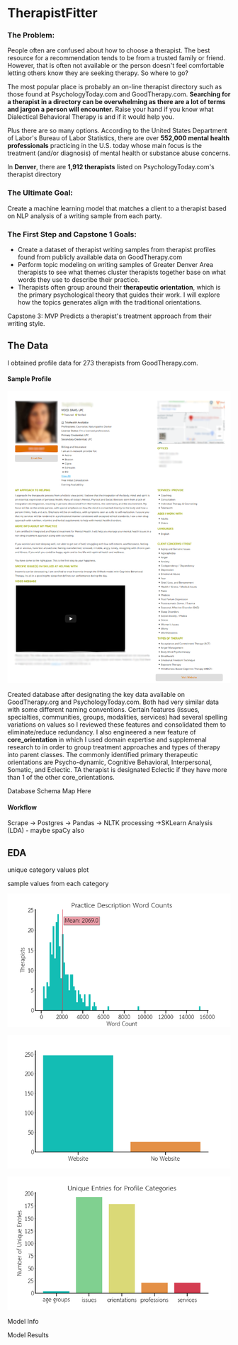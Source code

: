 # TherapistFitter

### The Problem: 

People often are confused about how to choose a therapist. The best resource for a recommendation tends to be from a trusted family or friend. However, that is often not available or the person doesn't feel comfortable letting others know they are seeking therapy. So where to go? 

The most popular place is probably an on-line therapist directory such as those found at PsychologyToday.com and GoodTherapy.com.  **Searching for a therapist in a directory can be overwhelming as there are a lot of terms and jargon a person will encounter.**  Raise your hand if you know what Dialectical Behavioral Therapy is and if it would help you.

Plus there are so many options. According to the United States Department of Labor's Bureau of Labor Statistics, there are over **552,000 mental health professionals** practicing in the U.S. today whose main focus is the treatment (and/or diagnosis) of mental health or substance abuse concerns.

In **Denver**, there are **1,912 therapists** listed on PsychologyToday.com's therapist directory

### The Ultimate Goal: 

Create a machine learning model that matches a client to a therapist based on NLP analysis of a writing sample from each party.

### The First Step and Capstone 1 Goals:

- Create a dataset of therapist writing samples from therapist profiles found from publicly available data on GoodTherapy.com
- Perform topic modeling on writing samples of Greater Denver Area therapists to see what themes cluster therapists together base on what words they use to describe their practice.
- Therapists often group around their **therapeutic orientation**, which is the primary psychological theory that guides their work. I will explore how the topics generates align with the traditional orientations.

Capstone 3: 
MVP Predicts a therapist's treatment approach from their writing style.

## The Data

I obtained profile data for 273 therapists from GoodTherapy.com.

#### Sample Profile

![](img/profile_example.png)







Created database after designating the key data available on GoodTherapy.org and PsychologyToday.com. Both had very similar data with some different naming conventions. Certain features (issues, specialties, communities, groups, modalities, services) had several spelling variations on values so I reviewed these features and consolidated them to eliminate/reduce redundancy. I also engineered a new feature of **core_orientation** in which I used domain expertise and supplemenal research to in order to group treatment approaches and types of therapy into parent classes. The commonly identified primary therapeutic orientations are Psycho-dynamic, Cognitive Behavioral, Interpersonal, Somatic,  and Eclectic. TA therapist is designated Eclectic if they have more than 1 of the other core_orientations.

Database Schema Map Here



#### Workflow

Scrape -> Postgres -> Pandas -> NLTK processing ->SKLearn Analysis (LDA)  - maybe spaCy also

## EDA

unique category values plot

sample values from each category



![](img/word_count_hist.png)



![](img/website_bar.png)



![](img/uniques_per_category.png)



Model Info


Model Results
